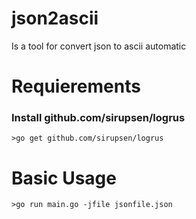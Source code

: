 # json2ascii
Is a tool for convert json to ascii automatic

# Requierements
### Install github.com/sirupsen/logrus 
```
>go get github.com/sirupsen/logrus
```
#  Basic Usage

```
>go run main.go -jfile jsonfile.json
```
